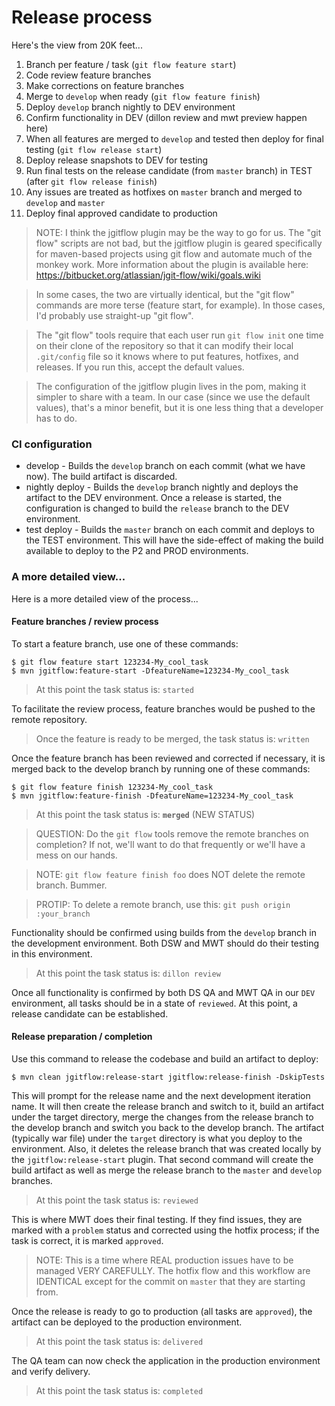 # Release process

Here's the view from 20K feet...

1. Branch per feature / task (`git flow feature start`)
2. Code review feature branches
3. Make corrections on feature branches
4. Merge to `develop` when ready (`git flow feature finish`)
5. Deploy `develop` branch nightly to DEV environment
6. Confirm functionality in DEV (dillon review and mwt preview happen here)
7. When all features are merged to `develop` and tested then deploy for final testing (`git flow release start`)
8. Deploy release snapshots to DEV for testing
9. Run final tests on the release candidate (from `master` branch) in TEST (after `git flow release finish`)
10. Any issues are treated as hotfixes on `master` branch and merged to `develop` and `master`
11. Deploy final approved candidate to production

> NOTE: I think the jgitflow plugin may be the way to go for us. The "git flow" scripts are not bad, but the jgitflow plugin is geared specifically for maven-based projects using git flow and automate much of the monkey work. More information about the plugin is available here: <https://bitbucket.org/atlassian/jgit-flow/wiki/goals.wiki>

> In some cases, the two are virtually identical, but the "git flow" commands are more terse (feature start, for example). In those cases, I'd probably use straight-up "git flow".

> The "git flow" tools require that each user run `git flow init` one time on their clone of the repository so that it can modify their local `.git/config` file so it knows where to put features, hotfixes, and releases. If you run this, accept the default values.

> The configuration of the jgitflow plugin lives in the pom, making it simpler to share with a team. In our case (since we use the default values), that's a minor benefit, but it is one less thing that a developer has to do.

### CI configuration

- develop - Builds the `develop` branch on each commit (what we have now). The build artifact is discarded.
- nightly deploy - Builds the `develop` branch nightly and deploys the artifact to the DEV environment. Once a release is started, the configuration is changed to build the `release` branch to the DEV environment.
- test deploy - Builds the `master` branch on each commit and deploys to the TEST environment. This will have the side-effect of making the build available to deploy to the P2 and PROD environments.

### A more detailed view...

Here is a more detailed view of the process...

#### Feature branches / review process

To start a feature branch, use one of these commands:

    $ git flow feature start 123234-My_cool_task
    $ mvn jgitflow:feature-start -DfeatureName=123234-My_cool_task

> At this point the task status is: `started`

To facilitate the review process, feature branches would be pushed to the remote repository.

> Once the feature is ready to be merged, the task status is: `written`

Once the feature branch has been reviewed and corrected if necessary, it is merged back to the develop branch by running one of these commands:

    $ git flow feature finish 123234-My_cool_task
    $ mvn jgitflow:feature-finish -DfeatureName=123234-My_cool_task

> At this point the task status is: **`merged`** (NEW STATUS)

> QUESTION: Do the `git flow` tools remove the remote branches on completion? If not, we'll want to do that frequently or we'll have a mess on our hands.

> NOTE: `git flow feature finish foo` does NOT delete the remote branch. Bummer.

> PROTIP: To delete a remote branch, use this: `git push origin :your_branch`

Functionality should be confirmed using builds from the `develop` branch in the development environment. Both DSW and MWT should do their testing in this environment.

> At this point the task status is: `dillon review`

Once all functionality is confirmed by both DS QA and MWT QA in our `DEV` environment, all tasks should be in a state of `reviewed`. At this point, a release candidate can be established.

#### Release preparation / completion

Use this command to release the codebase and build an artifact to deploy:

    $ mvn clean jgitflow:release-start jgitflow:release-finish -DskipTests

This will prompt for the release name and the next development iteration name. It will then create the release branch and switch to it, build an artifact under the target directory, merge the changes from the release branch to the develop branch and switch you back to the develop branch. The artifact (typically war file) under the `target` directory is what you deploy to the environment. Also, it deletes the release branch that was created locally by the `jgitflow:release-start` plugin.
That second command will create the build artifact as well as merge the release branch to the `master` and `develop` branches.

> At this point the task status is: `reviewed`

This is where MWT does their final testing. If they find issues, they are marked with a `problem` status and corrected using the hotfix process; if the task is correct, it is marked `approved`.

> NOTE: This is a time where REAL production issues have to be managed VERY CAREFULLY. The hotfix flow and this workflow are IDENTICAL except for the commit on `master` that they are starting from.

Once the release is ready to go to production (all tasks are `approved`), the artifact can be deployed to the production environment.

> At this point the task status is: `delivered`

The QA team can now check the application in the production environment and verify delivery.

> At this point the task status is: `completed`


